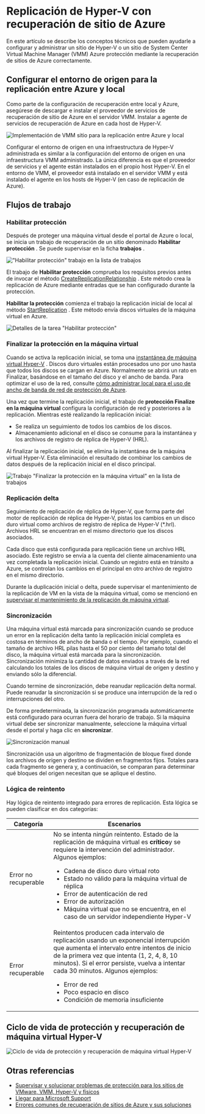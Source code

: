 <properties
    pageTitle="Replicación de Hyper-V con recuperación de sitio de Azure | Microsoft Azure"
    description="Use este artículo para conocer los conceptos técnicos que le ayudarán a correctamente instalan, configuran y administración la recuperación de sitios de Azure."
    services="site-recovery"
    documentationCenter=""
    authors="Rajani-Janaki-Ram"
    manager="mkjain"
    editor=""/>

<tags
    ms.service="site-recovery"
    ms.devlang="na"
    ms.topic="article"
    ms.tgt_pltfrm="na"
    ms.workload="storage-backup-recovery"
    ms.date="09/12/2016"
    ms.author="rajanaki"/>  


# <a name="hyper-v-replication-with-azure-site-recovery"></a>Replicación de Hyper-V con recuperación de sitio de Azure

En este artículo se describe los conceptos técnicos que pueden ayudarle a configurar y administrar un sitio de Hyper-V o un sitio de System Center Virtual Machine Manager (VMM) Azure protección mediante la recuperación de sitios de Azure correctamente.

## <a name="setting-up-the-source-environment-for-replication-between-on-premises-and-azure"></a>Configurar el entorno de origen para la replicación entre Azure y local

Como parte de la configuración de recuperación entre local y Azure, asegúrese de descargar e instalar el proveedor de servicios de recuperación de sitio de Azure en el servidor VMM. Instalar a agente de servicios de recuperación de Azure en cada host de Hyper-V.

![Implementación de VMM sitio para la replicación entre Azure y local](media/site-recovery-understanding-site-to-azure-protection/image00.png)

Configurar el entorno de origen en una infraestructura de Hyper-V administrada es similar a la configuración del entorno de origen en una infraestructura VMM administrado. La única diferencia es que el proveedor de servicios y el agente están instalados en el propio host Hyper-V. En el entorno de VMM, el proveedor está instalado en el servidor VMM y está instalado el agente en los hosts de Hyper-V (en caso de replicación de Azure).

## <a name="workflows"></a>Flujos de trabajo

### <a name="enable-protection"></a>Habilitar protección
Después de proteger una máquina virtual desde el portal de Azure o local, se inicia un trabajo de recuperación de un sitio denominado **Habilitar protección** . Se puede supervisar en la ficha **trabajos** .

!["Habilitar protección" trabajo en la lista de trabajos](media/site-recovery-understanding-site-to-azure-protection/image001.PNG)

El trabajo de **Habilitar protección** comprueba los requisitos previos antes de invocar el método [CreateReplicationRelationship](https://msdn.microsoft.com/library/hh850036.aspx) . Este método crea la replicación de Azure mediante entradas que se han configurado durante la protección.

**Habilitar la protección** comienza el trabajo la replicación inicial de local al método [StartReplication](https://msdn.microsoft.com/library/hh850303.aspx) . Este método envía discos virtuales de la máquina virtual en Azure.

![Detalles de la tarea "Habilitar protección"](media/site-recovery-understanding-site-to-azure-protection/IMAGE002.PNG)

### <a name="finalize-protection-on-the-virtual-machine"></a>Finalizar la protección en la máquina virtual
Cuando se activa la replicación inicial, se toma una [instantánea de máquina virtual Hyper-V](https://technet.microsoft.com/library/dd560637.aspx) . Discos duro virtuales están procesados uno por uno hasta que todos los discos se cargan en Azure. Normalmente se abrirá un rato en Finalizar, basándose en el tamaño del disco y el ancho de banda. Para optimizar el uso de la red, consulte [cómo administrar local para el uso de ancho de banda de red de protección de Azure](https://support.microsoft.com/kb/3056159).

Una vez que termine la replicación inicial, el trabajo de **protección Finalize en la máquina virtual** configura la configuración de red y posteriores a la replicación. Mientras esté realizando la replicación inicial:

- Se realiza un seguimiento de todos los cambios de los discos. 
- Almacenamiento adicional en el disco se consume para la instantánea y los archivos de registro de réplica de Hyper-V (HRL).

Al finalizar la replicación inicial, se elimina la instantánea de la máquina virtual Hyper-V. Esta eliminación el resultado de combinar los cambios de datos después de la replicación inicial en el disco principal.

![Trabajo "Finalizar la protección en la máquina virtual" en la lista de trabajos](media/site-recovery-understanding-site-to-azure-protection/image03.png)

### <a name="delta-replication"></a>Replicación delta
Seguimiento de replicación de réplica de Hyper-V, que forma parte del motor de replicación de réplica de Hyper-V, pistas los cambios en un disco duro virtual como archivos de registro de réplica de Hyper-V (*.hrl). Archivos HRL se encuentran en el mismo directorio que los discos asociados.

Cada disco que está configurada para replicación tiene un archivo HRL asociado. Este registro se envía a la cuenta del cliente almacenamiento una vez completada la replicación inicial. Cuando un registro está en tránsito a Azure, se controlan los cambios en el principal en otro archivo de registro en el mismo directorio.

Durante la duplicación inicial o delta, puede supervisar el mantenimiento de la replicación de VM en la vista de la máquina virtual, como se mencionó en [supervisar el mantenimiento de la replicación de máquina virtual](./site-recovery-monitoring-and-troubleshooting.md#monitor-replication-health-for-virtual-machine).  

### <a name="resynchronization"></a>Sincronización
Una máquina virtual está marcada para sincronización cuando se produce un error en la replicación delta tanto la replicación inicial completa es costosa en términos de ancho de banda o el tiempo. Por ejemplo, cuando el tamaño de archivo HRL pilas hasta el 50 por ciento del tamaño total del disco, la máquina virtual está marcada para la sincronización. Sincronización minimiza la cantidad de datos enviados a través de la red calculando los totales de los discos de máquina virtual de origen y destino y enviando sólo la diferencial.

Cuando termine de sincronización, debe reanudar replicación delta normal. Puede reanudar la sincronización si se produce una interrupción de la red o interrupciones del otro.

De forma predeterminada, la sincronización programada automáticamente está configurado para ocurran fuera del horario de trabajo. Si la máquina virtual debe ser sincronizar manualmente, seleccione la máquina virtual desde el portal y haga clic en **sincronizar**.

![Sincronización manual](media/site-recovery-understanding-site-to-azure-protection/image04.png)

Sincronización usa un algoritmo de fragmentación de bloque fixed donde los archivos de origen y destino se dividen en fragmentos fijos. Totales para cada fragmento se genera y, a continuación, se comparan para determinar qué bloques del origen necesitan que se aplique el destino.

### <a name="retry-logic"></a>Lógica de reintento
Hay lógica de reintento integrado para errores de replicación. Esta lógica se pueden clasificar en dos categorías:

| Categoría                  | Escenarios                                    |
|---------------------------|----------------------------------------------|
| Error no recuperable     | No se intenta ningún reintento. Estado de la replicación de máquina virtual es **crítico**y se requiere la intervención del administrador. Algunos ejemplos: <ul><li>Cadena de disco duro virtual roto</li><li>Estado no válido para la máquina virtual de réplica</li><li>Error de autenticación de red</li><li>Error de autorización</li><li>Máquina virtual que no se encuentra, en el caso de un servidor independiente Hyper-V</li></ul>|
| Error recuperable         | Reintentos producen cada intervalo de replicación usando un exponencial interrupción que aumenta el intervalo entre intentos de inicio de la primera vez que intenta (1, 2, 4, 8, 10 minutos). Si el error persiste, vuelva a intentar cada 30 minutos. Algunos ejemplos: <ul><li>Error de red</li><li>Poco espacio en disco</li><li>Condición de memoria insuficiente</li></ul>|

## <a name="hyper-v-virtual-machine-protection-and-recovery-life-cycle"></a>Ciclo de vida de protección y recuperación de máquina virtual Hyper-V

![Ciclo de vida de protección y recuperación de máquina virtual Hyper-V](media/site-recovery-understanding-site-to-azure-protection/image05.png)

## <a name="other-references"></a>Otras referencias

- [Supervisar y solucionar problemas de protección para los sitios de VMware, VMM, Hyper-V y físicos](./site-recovery-monitoring-and-troubleshooting.md)
- [Llegar para Microsoft Support](./site-recovery-monitoring-and-troubleshooting.md#reaching-out-for-microsoft-support)
- [Errores comunes de recuperación de sitios de Azure y sus soluciones](./site-recovery-monitoring-and-troubleshooting.md#common-asr-errors-and-their-resolutions)
